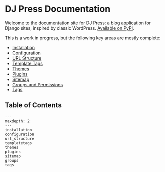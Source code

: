 # DJ Press Documentation

Welcome to the documentation site for DJ Press: a blog application for Django sites, inspired by classic WordPress. [Available on PyPI](https://pypi.org/project/djpress/).

This is a work in progress, but the following key areas are mostly
complete:

- [Installation](installation.md)
- [Configuration](configuration.md)
- [URL Structure](url_structure.md)
- [Template Tags](templatetags.md)
- [Themes](themes.md)
- [Plugins](plugins.md)
- [Sitemap](sitemap.md)
- [Groups and Permissions](groups.md)
- [Tags](tags.md)

## Table of Contents

```{toctree}
---
maxdepth: 2
---
installation
configuration
url_structure
templatetags
themes
plugins
sitemap
groups
tags
```
